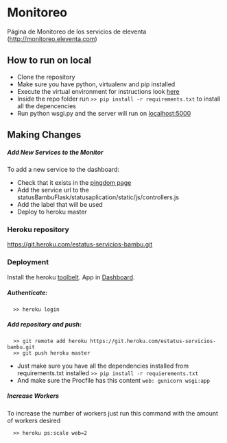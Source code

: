 # Monitoreo
Página de Monitoreo de los servicios de eleventa (http://monitoreo.eleventa.com)

## How to run on local

- Clone the repository
- Make sure you have python, virtualenv and pip installed
- Execute the virtual environment for instructions look [here](https://virtualenv.pypa.io/en/stable/userguide/)
- Inside the repo folder run `>> pip install -r requirements.txt` to install all the depencencies
- Run python wsgi.py and the server will run on [localhost:5000](localhost:5000)

## Making Changes

##### Add New Services to the Monitor

To add a new service to the dashboard:
- Check that it exists in the [pingdom page](https://my.pingdom.com/newchecks/checks#)
- Add the service url to the statusBambuFlask/statusaplication/static/js/controllers.js
- Add the label that will be used
- Deploy to heroku master

### Heroku repository
https://git.heroku.com/estatus-servicios-bambu.git

### Deployment

Install the heroku [toolbelt](https://toolbelt.heroku.com/).
App in [Dashboard](https://dashboard.heroku.com/orgs/bambucoders/apps).

##### Authenticate:
```
  >> heroku login
```
##### Add repository and push:
```
  >> git remote add heroku https://git.heroku.com/estatus-servicios-bambu.git
  >> git push heroku master
```

- Just make sure you have all the dependencies installed from requirements.txt installed `>> pip install -r requierements.txt `
- And make sure the Procfile has this content
` web: gunicorn wsgi:app `

##### Increase Workers
To increase the number of workers just run this command with the amount of workers desired
```
  >> heroku ps:scale web=2
```
